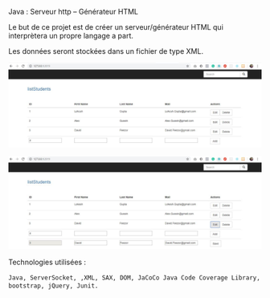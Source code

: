 
Java : Serveur http – Générateur HTML

Le but de ce projet est de créer un serveur/générateur HTML qui interprètera un propre langage a part.

Les données seront stockées dans un fichier de type XML.


![Home](https://github.com/Poussaoui/Java-Serveur-HTTP-Generateur-HTML/blob/master/Screenshots/Home.JPG)

![Edit](https://github.com/Poussaoui/Java-Serveur-HTTP-Generateur-HTML/blob/master/Screenshots/Edit.JPG)

Technologies utilisées : 

    Java, ServerSocket, ,XML, SAX, DOM, JaCoCo Java Code Coverage Library, bootstrap, jQuery, Junit.
